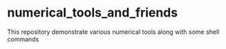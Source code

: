 # numerical_tools_and_friends
This repository demonstrate various numerical tools along with some shell commands
